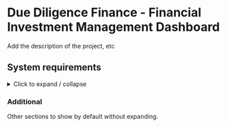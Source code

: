



<!-- 
- [x] 
- [ ]
- [ ] 
- [ ] 
- [ ] 
- [ ] 
- [ ] 
- [ ] 
-->

# Due Diligence Finance - Financial Investment Management Dashboard
Add the description of the project, etc


## <strong>System requirements</strong>

<details>

<summary> 
Click to expand / collapse
</summary>

### Functional requirements:

<details style="margin-left: 20px"> 
<summary><strong>System Authorization</strong></summary>

- [ ] System will authenticate users using JWT token authentication
- [ ] User actions within the system will be authorized based on their assigned role's permission list
- [ ] The system will automatically log out users after a period of inactivity
- [ ] The system will prevent actions from sources without the proper authorization
- [ ] The system will provide logs for authentication based actions / events
- [ ] 
</details>

<details style="margin-left: 20px"> 
<summary><strong> Application Front-end Requirements (React, JS/TS based)</strong></summary>

- [ ] The web application will provide a login dashboard that can be accessed via the provided web-link once the application is live.
- [ ] The system will provide the user with a front end dashboard that is customized to display actions appropriate to their specific account's permissions.
- [ ] 
</details>

<details style="margin-left: 20px"> 
<summary><strong> Application Core / Back-end Requirements (Java Spring Boot based)</strong></summary>

<details style="margin-left: 40px"> 
<summary><strong> Shared / General UserAccount requirements</strong></summary>

- [ ] The system will provide support for the following UserAccount role types, Guest, Client, Employee, and Admin. (Ideally using enum values)
- [ ] A user of the system can create their initial UserAccount if they do not have one. They will use their email address, and provide the system with a password for the new UserAccount.
- [ ] Relevant password standards will be enforced for all UserAccount passwords
- [ ] A newly created UserAccount will automatically be set to the guest UserAccount role type.
- [ ] The system will provide the option for a user to register for a new UserAccount by providing their email, name, and a valid password.
- [ ] An authenticated user with an active session will be able to update their profile information
- [ ] The system will provide a mechanism for users to reset their UserAccount password
- [ ] 
</details>

<!-- Comments etc -->


<details style="margin-left: 40px"> 
<summary><strong> Guest Role UserAccount:</strong></summary>

- [ ] A UserAccount of the role type Guest can request that an admin or employee confirms their account creation and upgrades their UserAccount role from Guest to Client (or admin can directly set the account to employee etc as needed)
- [ ] 


</details>




<details style="margin-left: 40px"> 
<summary><strong> Client Role UserAccount:</strong></summary>

- [ ] The system will provide the mechanism to assign/pair a Client UserAccount to an Employee UserAccount
- [ ] The system will provide the ability to sort and search for specific client UserAccounts based on relevant criterias
- [ ] The system will allow a Client UserAccount's information to be updated in the system
- [ ] The system will automatically provide a Client ID value to UserAccounts with the Client role
- [ ] The system will allow the creation of new Client accounts through the upgrade of a Guest account (managed/approved by an Employee or Admin account type)

</details>

<details style="margin-left: 40px"> 
<summary><strong> Employee Role UserAccount:</strong></summary>

- [ ] A UserAccount of the role type Employee can approve a request submitted by a UserAccount of the Guest role type to have their account's role upgraded to the Client type.
- [ ] 

</details>

<details style="margin-left: 40px"> 
<summary><strong> Admin Role UserAccount:</strong></summary>

- [ ] A UserAccount of the role type Admin can approve a request submitted by a UserAccount of the Guest role type to have their account's role upgraded to the Client type.
- [ ] An Admin account will be able to view, update, and delete UserAccounts from the system manually in the dashboard
- [ ] The system will provide the mechanism for assigning role values to UserAccounts
- [ ] 

</details>






</details>

### Non-Functional Requirements:

<details style="margin-left: 20px"> 
<summary><strong> Maintainability </strong></summary>

- [ ] The system should be developed using TDD based coding practices
- [ ] The system will contain a high percentage of automated test coverage
- [ ] The system will include detailed code documentation
- [ ] The system will implement and utilize logging for troubleshooting where necessary
- [ ] Coding will follow industry best practices for Java Spring boot
</details>


<details style="margin-left: 20px"> 
<summary><strong>System Usability:</strong></summary>

- [ ] The user interface provided should be intuitive enough to be used without any prior knowledge of the system.
- [ ] The system should be efficient and usable across multiple platforms
- [ ] Error messages provided in the front end interface to users should be intuitive and give helpful responses related to the error occurring
- [ ] 

</details>


<details style="margin-left: 20px"> 
<summary><strong>Reliability: </strong></summary>

- [ ] Handles all errors gracefully (implements custom error handling)
- [ ] Data persistence properly utilizes transactions for rollbacks in the event of operation failures
- [ ] 

</details>

### Technical Requirements

<details style="margin-left: 20px"> 
<summary><strong>Architecture Requirements:</strong></summary>

- [ ] Spring Boot
- [ ] RESTful APIs utilized for communication between layers
- [ ] Layered architecture (with core, backend, frontend modules)
- [ ] Front-end built & implemented using React JS/TS
- [ ] 
</details>





<details style="margin-left: 20px"> 
<summary><strong>Database & Data Persistence:</strong></summary>

- [ ] The system will utilize MySQL / MariaDB for remote data persistence
- [ ] Data access for the core / backend application implemented using Spring Data JPA
- [ ] 


</details>


<details style="margin-left: 20px"> 
<summary><strong>Testing: </strong></summary>

- [ ] All system business logic should include unit tests
- [ ] All API endpoints should be adequately tested with integration tests
- [ ] Testing should appropriately implement mocking for isolation of tests
- [ ] The system should provide test coverage data metrics
- [ ] The system will implement continuous integration via GitHub Actions
- [ ] 

</details>





</details>

### Additional 
Other sections to show by default without expanding.






